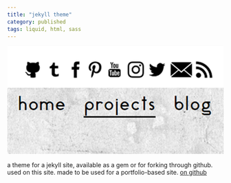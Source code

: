 ```yaml
---
title: "jekyll theme"
category: published
tags: liquid, html, sass
---
```


[![alt theme image][ref-image]][github-link]

a theme for a jekyll site, available as a gem or for forking through github.
used on this site. made to be used for a portfolio-based site.
[on github][github-link]

[github-link]: https://github.com/theuggla/lysande-jekyll-theme
[ref-image]: ../assets/projects/images/jekylltheme.png

